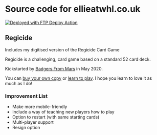 # Source code for ellieatwhl.co.uk

[<img alt="Deployed with FTP Deploy Action" src="https://img.shields.io/badge/Deployed With-FTP DEPLOY ACTION-%3CCOLOR%3E?style=for-the-badge&color=2b9348">](https://github.com/SamKirkland/FTP-Deploy-Action)

## Regicide

Includes my digitised version of the Regicide Card Game

Regicide is a challenging, card game based on a standard 52 card deck.

Kickstarted by [Badgers From Mars](https://www.badgersfrommars.com/) in May 2020.

You can [buy your own copy](https://www.badgersfrommars.com/buy-regicide/) or [learn to play](https://www.badgersfrommars.com/regicide/). I hope you learn to love it as much as I do!

### Improvement List

- Make more mobile-friendly
- Include a way of teaching new players how to play
- Option to restart (with same starting cards)
- Multi-player support
- Resign option
